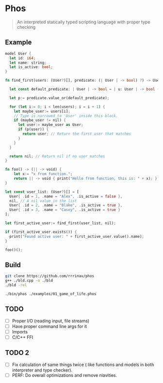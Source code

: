 # Phos

> An interpreted statically typed scripting language with proper type checking

## Example

```rust
model User {
  let id: i64;
  let name: string;
  let is_active: bool;
}

fn find_first(users: (User?)[], predicate: (| User | -> bool) ?) -> User ? {

  let const default_predicate: | User | -> bool = | u: User | -> bool { return u.is_active; };

  let p:= predicate.value_or(default_predicate);

  for (let i:= 0; i < len(users); i = i + 1) {
    let maybe_user:= users[i];
    // Type is narrowed to 'User' inside this block.
    if (maybe_user != nil) {
      let user:= maybe_user as User;
      if (p(user)) {
        return user; // Return the first user that matches
      }
    }
  }

  return nil; // Return nil if no user matches
}

fn foo() -> (|| -> void) {
    let x:= "x from function.";
    return || -> void { print("Hello from function, this is: " + x); };
}

let const user_list: (User?)[] = [
  User{ .id = 1, .name = "Alex", .is_active = false },
  nil, // A nil value in the list
  User{ .id = 2, .name = "Blake", .is_active = true },
  User{ .id = 3, .name = "Casey", .is_active = true }
];

let first_active_user:= find_first(user_list, nil);

if (first_active_user.exists()) {
  print("Found active user: " + first_active_user.value().name);
}

foo()();
```

## Build

```sh
git clone https://github.com/rrrinav/phos
g++ ./bld.cpp -o ./bld
./bld -rel

./bin/phos ./examples/01_game_of_life.phos
```

## TODO

- [ ] Proper I/O (reading input, file streams)
- [ ] Have proper command line args for it
- [ ] Imports
- [ ] C/C++ FFI

## TODO 2

- [ ] Fix calculation of same things twice ( like functions and models in both interpreter and type checker).
- [ ] PERF: Do overall optimizations and remove niavities.
